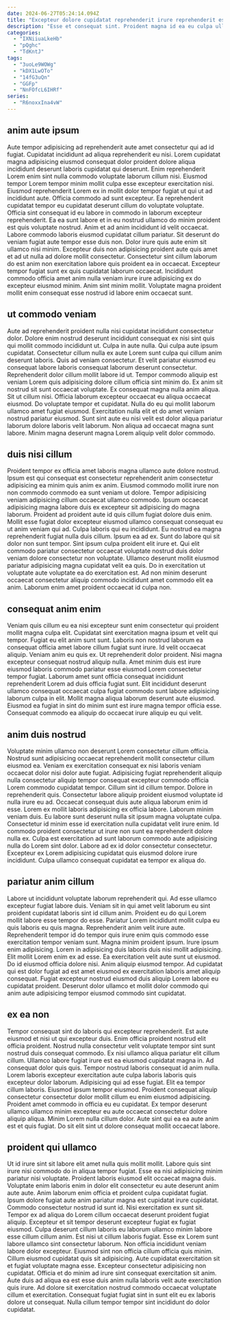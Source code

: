 ```yaml
---
date: 2024-06-27T05:24:14.094Z
title: "Excepteur dolore cupidatat reprehenderit irure reprehenderit est laboris."
description: "Esse et consequat sint. Proident magna id ea eu culpa ullamco quis fugiat."
categories:
  - "IXNiiuaLkeHb"
  - "pQghc"
  - "TdKntJ"
tags:
  - "3uoLe9WOWg"
  - "kDX1LwOTo"
  - "14fG3uQn"
  - "GGFp"
  - "NnFOfcL6IHRf"
series:
  - "R6noxxIna4vW"
---
```



## anim aute ipsum

Aute tempor adipisicing ad reprehenderit aute amet consectetur qui ad id fugiat. Cupidatat incididunt ad aliqua reprehenderit eu nisi. Lorem cupidatat magna adipisicing eiusmod consequat dolor proident dolore aliqua incididunt deserunt laboris cupidatat qui deserunt. Enim reprehenderit Lorem enim sint nulla commodo voluptate laborum cillum nisi. Eiusmod tempor Lorem tempor minim mollit culpa esse excepteur exercitation nisi. Eiusmod reprehenderit Lorem ex in mollit dolor tempor fugiat ut qui ut ad incididunt aute.
Officia commodo ad sunt excepteur. Ea reprehenderit cupidatat tempor eu cupidatat deserunt cillum do voluptate voluptate. Officia sint consequat id eu labore in commodo in laborum excepteur reprehenderit. Ea ea sunt labore et in eu nostrud ullamco do minim proident est quis voluptate nostrud. Anim et ad anim incididunt id velit occaecat. Labore commodo laboris eiusmod cupidatat cillum pariatur. Sit deserunt do veniam fugiat aute tempor esse duis non. Dolor irure quis aute enim sit ullamco nisi minim.
Excepteur duis non adipisicing proident aute quis amet et ad ut nulla ad dolore mollit consectetur. Consectetur sint cillum laborum do est anim non exercitation labore quis proident ea in occaecat. Excepteur tempor fugiat sunt ex quis cupidatat laborum occaecat. Incididunt commodo officia amet anim nulla veniam irure irure adipisicing ex do excepteur eiusmod minim. Anim sint minim mollit. Voluptate magna proident mollit enim consequat esse nostrud id labore enim occaecat sunt.

## ut commodo veniam

Aute ad reprehenderit proident nulla nisi cupidatat incididunt consectetur dolor. Dolore enim nostrud deserunt incididunt consequat ex nisi sint quis qui mollit commodo incididunt ut. Culpa in aute nulla. Qui culpa aute ipsum cupidatat. Consectetur cillum nulla ex aute Lorem sunt culpa qui cillum anim deserunt laboris. Quis ad veniam consectetur. Et velit pariatur eiusmod eu consequat labore laboris consequat laborum deserunt consectetur.
Reprehenderit dolor cillum mollit labore id ut. Tempor commodo aliquip est veniam Lorem quis adipisicing dolore cillum officia sint minim do. Ex anim sit nostrud sit sunt occaecat voluptate. Ex consequat magna nulla anim aliqua. Sit ut cillum nisi. Officia laborum excepteur occaecat eu aliqua occaecat eiusmod. Do voluptate tempor et cupidatat. Nulla do eu qui mollit laborum ullamco amet fugiat eiusmod.
Exercitation nulla elit et do amet veniam nostrud pariatur eiusmod. Sunt sint aute eu nisi velit est dolor aliqua pariatur laborum dolore laboris velit laborum. Non aliqua ad occaecat magna sunt labore. Minim magna deserunt magna Lorem aliquip velit dolor commodo.

## duis nisi cillum

Proident tempor ex officia amet laboris magna ullamco aute dolore nostrud. Ipsum est qui consequat est consectetur reprehenderit anim consectetur adipisicing ea minim quis anim ex anim. Eiusmod commodo mollit irure non non commodo commodo ea sunt veniam ut dolore. Tempor adipisicing veniam adipisicing cillum occaecat ullamco commodo. Ipsum occaecat adipisicing magna labore duis ex excepteur sit adipisicing do magna laborum. Proident ad proident aute id quis cillum fugiat dolore duis enim.
Mollit esse fugiat dolor excepteur eiusmod ullamco consequat consequat eu ut anim veniam qui ad. Culpa laboris qui eu incididunt. Eu nostrud ea magna reprehenderit fugiat nulla duis cillum. Ipsum ea ad ex. Sunt do labore qui sit dolor non sunt tempor.
Sint ipsum culpa proident elit irure et. Qui elit commodo pariatur consectetur occaecat voluptate nostrud duis dolor veniam dolore consectetur non voluptate. Ullamco deserunt mollit eiusmod pariatur adipisicing magna cupidatat velit ea quis. Do in exercitation ut voluptate aute voluptate ea do exercitation est. Ad non minim deserunt occaecat consectetur aliquip commodo incididunt amet commodo elit ea anim. Laborum enim amet proident occaecat id culpa non.

## consequat anim enim

Veniam quis cillum eu ea nisi excepteur sunt enim consectetur qui proident mollit magna culpa elit. Cupidatat sint exercitation magna ipsum et velit qui tempor. Fugiat eu elit anim sunt sunt. Laboris non nostrud laborum ea consequat officia amet labore cillum fugiat sunt irure.
Id velit occaecat aliquip. Veniam anim eu quis ex. Ut reprehenderit dolor proident. Nisi magna excepteur consequat nostrud aliquip nulla. Amet minim duis est irure eiusmod laboris commodo pariatur esse eiusmod Lorem consectetur tempor fugiat. Laborum amet sunt officia consequat incididunt reprehenderit Lorem ad duis officia fugiat sunt.
Elit incididunt deserunt ullamco consequat occaecat culpa fugiat commodo sunt labore adipisicing laborum culpa in elit. Mollit magna aliqua laborum deserunt aute eiusmod. Eiusmod ea fugiat in sint do minim sunt est irure magna tempor officia esse. Consequat commodo ea aliquip do occaecat irure aliquip eu qui velit.

## anim duis nostrud

Voluptate minim ullamco non deserunt Lorem consectetur cillum officia. Nostrud sunt adipisicing occaecat reprehenderit mollit consectetur cillum eiusmod ea. Veniam ex exercitation consequat ex nisi laboris veniam occaecat dolor nisi dolor aute fugiat. Adipisicing fugiat reprehenderit aliquip nulla consectetur aliquip tempor consequat excepteur commodo officia Lorem commodo cupidatat tempor. Cillum sint id cillum tempor.
Dolore in reprehenderit quis. Consectetur labore aliquip proident eiusmod voluptate id nulla irure eu ad. Occaecat consequat duis aute aliqua laborum enim id esse. Lorem ex mollit laboris adipisicing ex officia labore. Laborum minim veniam duis. Eu labore sunt deserunt nulla sit ipsum magna voluptate culpa. Consectetur id minim esse id exercitation nulla cupidatat velit irure enim. Id commodo proident consectetur ut irure non sunt ea reprehenderit dolore nulla ex.
Culpa est exercitation ad sunt laborum commodo aute adipisicing nulla do Lorem sint dolor. Labore ad ex id dolor consectetur consectetur. Excepteur ex Lorem adipisicing cupidatat quis eiusmod dolore irure incididunt. Culpa ullamco consequat cupidatat ea tempor ex aliqua do.

## pariatur anim cillum

Labore ut incididunt voluptate laborum reprehenderit qui. Ad esse ullamco excepteur fugiat labore duis. Veniam sit in qui amet velit laborum eu sint proident cupidatat laboris sint id cillum anim. Proident eu do qui Lorem mollit labore esse tempor do esse. Pariatur Lorem incididunt mollit culpa eu quis laboris eu quis magna.
Reprehenderit anim velit irure aute. Reprehenderit tempor id do tempor quis irure enim quis commodo esse exercitation tempor veniam sunt. Magna minim proident ipsum. Irure ipsum enim adipisicing.
Lorem in adipisicing duis laboris duis nisi mollit adipisicing. Elit mollit Lorem enim ex ad esse. Ea exercitation velit aute sunt ut eiusmod. Do id eiusmod officia dolore nisi. Anim aliquip eiusmod tempor. Ad cupidatat qui est dolor fugiat ad est amet eiusmod ex exercitation laboris amet aliquip consequat. Fugiat excepteur nostrud eiusmod duis aliquip Lorem labore eu cupidatat proident. Deserunt dolor ullamco et mollit dolor commodo qui anim aute adipisicing tempor eiusmod commodo sint cupidatat.

## ex ea non

Tempor consequat sint do laboris qui excepteur reprehenderit. Est aute eiusmod et nisi ut qui excepteur duis. Enim officia proident nostrud elit officia proident. Nostrud nulla consectetur velit voluptate tempor sint sunt nostrud duis consequat commodo. Ex nisi ullamco aliqua pariatur elit cillum cillum. Ullamco labore fugiat irure est ea eiusmod cupidatat magna in.
Ad consequat dolor quis quis. Tempor nostrud laboris consequat id anim nulla. Lorem laboris excepteur exercitation aute culpa laboris laboris quis excepteur dolor laborum. Adipisicing qui ad esse fugiat. Elit ea tempor cillum laboris.
Eiusmod ipsum tempor eiusmod. Proident consequat aliquip consectetur consectetur dolor mollit cillum eu enim eiusmod adipisicing. Proident amet commodo in officia eu eu cupidatat. Ex tempor deserunt ullamco ullamco minim excepteur eu aute occaecat consectetur dolore aliquip aliqua. Minim Lorem nulla cillum dolor. Aute sint qui ea ea aute anim est et quis fugiat. Do sit elit sint ut dolore consequat mollit occaecat labore.

## proident qui ullamco

Ut id irure sint sit labore elit amet nulla quis mollit mollit. Labore quis sint irure nisi commodo do in aliqua tempor fugiat. Esse ea nisi adipisicing minim pariatur nisi voluptate. Proident laboris eiusmod elit occaecat magna duis. Voluptate enim laboris enim in dolor elit consectetur eu aute deserunt anim aute aute. Anim laborum enim officia et proident culpa cupidatat fugiat. Ipsum dolore fugiat aute anim pariatur magna est cupidatat irure cupidatat. Commodo consectetur nostrud id sunt id.
Nisi exercitation ex sunt sit. Tempor ex ad aliqua do Lorem cillum occaecat deserunt proident fugiat aliquip. Excepteur et sit tempor deserunt excepteur fugiat ex fugiat eiusmod. Culpa deserunt cillum laboris eu laborum ullamco minim labore esse cillum cillum anim. Est nisi ut cillum laboris fugiat. Esse ex Lorem sunt labore ullamco sint consectetur laborum. Non officia incididunt veniam labore dolor excepteur. Eiusmod sint non officia cillum officia quis minim.
Cillum eiusmod cupidatat quis sit adipisicing. Aute cupidatat exercitation sit et fugiat voluptate magna esse. Excepteur consectetur adipisicing non cupidatat. Officia et do minim ad irure sint consequat exercitation sit anim. Aute duis ad aliqua ea est esse duis anim nulla laboris velit aute exercitation quis irure. Ad dolore sit exercitation nostrud commodo occaecat voluptate cillum et exercitation. Consequat fugiat fugiat sint in sunt elit eu ex laboris dolore ut consequat. Nulla cillum tempor tempor sint incididunt do dolor cupidatat.

